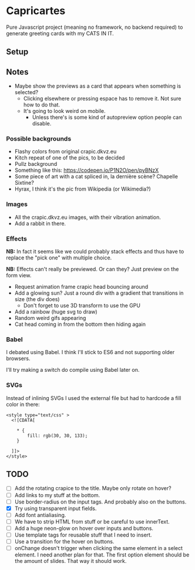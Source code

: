 # Capricartes
Pure Javascript project (meaning no framework, no backend required) to generate greeting cards with my CATS IN IT.

## Setup

## Notes
* Maybe show the previews as a card that appears when something is selected?
  * Clicking elsewhere or pressing espace has to remove it. Not sure how to do that.
  * It's going to look weird on mobile.
    * Unless there's is some kind of autopreview option people can disable.

### Possible backgrounds
* Flashy colors from original crapic.dkvz.eu
* Kitch repeat of one of the pics, to be decided
* Pullz background
* Something like this: https://codepen.io/P1N2O/pen/pyBNzX
* Some piece of art with a cat spliced in, la dernière scène? Chapelle Sixtine?
* Hyrax, I think it's the pic from Wikipedia (or Wikimedia?)

### Images
* All the crapic.dkvz.eu images, with their vibration animation.
* Add a rabbit in there.

### Effects
**NB:** In fact it seems like we could probably stack effects and thus have to replace the "pick one" with multiple choice.

**NB:** Effects can't really be previewed. Or can they? Just preview on the form view.

* Request animation frame crapic head bouncing around
* Add a glowing sun? Just a round div with a gradient that transitions in size (the div does)
  * Don't forget to use 3D transform to use the GPU
* Add a rainbow (huge svg to draw)
* Random weird gifs appearing
* Cat head coming in from the bottom then hiding again

### Babel
I debated using Babel. I think I'll stick to ES6 and not supporting older browsers.

I'll try making a switch do compile using Babel later on.

### SVGs
Instead of inlining SVGs I used the external file but had to hardcode a fill color in there:
```
<style type="text/css" >
  <![CDATA[

    * {
        fill: rgb(30, 30, 133);
    }

  ]]>
</style>
```

## TODO
- [ ] Add the rotating crapice to the title. Maybe only rotate on hover?
- [ ] Add links to my stuff at the bottom.
- [ ] Use border-radius on the input tags. And probably also on the buttons.
- [x] Try using transparent input fields.
- [ ] Add font antialiasing.
- [ ] We have to strip HTML from stuff or be careful to use innerText.
- [ ] Add a huge neon-glow on hover over inputs and buttons.
- [ ] Use template tags for reusable stuff that I need to insert.
- [ ] Use a transition for the hover on buttons.
- [ ] onChange doesn't trigger when clicking the same element in a select element. I need another plan for that. The first option element should be the amount of slides. That way it should work.